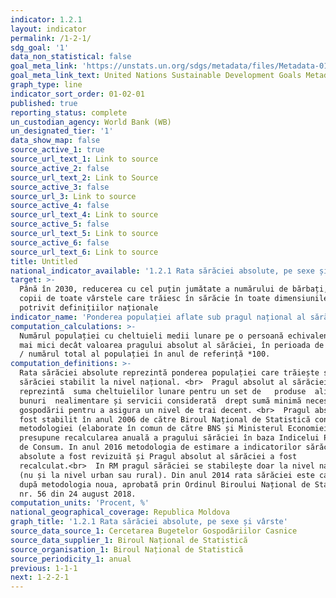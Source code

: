 ```yaml
---
indicator: 1.2.1
layout: indicator
permalink: /1-2-1/
sdg_goal: '1'
data_non_statistical: false
goal_meta_link: 'https://unstats.un.org/sdgs/metadata/files/Metadata-01-02-01.pdf '
goal_meta_link_text: United Nations Sustainable Development Goals Metadata (PDF 98.2 KB)
graph_type: line
indicator_sort_order: 01-02-01
published: true
reporting_status: complete
un_custodian_agency: World Bank (WB)
un_designated_tier: '1'
data_show_map: false
source_active_1: true
source_url_text_1: Link to source
source_active_2: false
source_url_text_2: Link to Source
source_active_3: false
source_url_3: Link to source
source_active_4: false
source_url_text_4: Link to source
source_active_5: false
source_url_text_5: Link to source
source_active_6: false
source_url_text_6: Link to source
title: Untitled
national_indicator_available: '1.2.1 Rata sărăciei absolute, pe sexe și vârste'
target: >-
  Până în 2030, reducerea cu cel puțin jumătate a numărului de bărbați, femei și
  copii de toate vârstele care trăiesc în sărăcie în toate dimensiunile acesteia
  potrivit definițiilor naționale
indicator_name: 'Ponderea populației aflate sub pragul național al sărăciei, pe sexe și vârste'
computation_calculations: >-
  Numărul populației cu cheltuieli medii lunare pe o persoană echivalent adultă
  mai mici decât valoarea pragului absolut al sărăciei, în perioada de referință
  / numărul total al populației în anul de referință *100.
computation_definitions: >-
  Rata sărăciei absolute reprezintă ponderea populației care trăiește sub pragul
  sărăciei stabilit la nivel național. <br>  Pragul absolut al sărăciei
  reprezintă  suma cheltuielilor lunare pentru un set de   produse  alimentare, 
  bunuri  nealimentare și servicii considerată  drept sumă minimă necesară unei
  gospodării pentru a asigura un nivel de trai decent. <br>  Pragul absolut a
  fost stabilit în anul 2006 de către Biroul Național de Statistică conform
  metodologiei (elaborate în comun de către BNS și Ministerul Economiei), care
  presupune recalcularea anuală a pragului sărăciei în baza Indicelui Prețurilor
  de Consum. In anul 2016 metodologia de estimare a indicatorilor sărăciei
  absolute a fost revizuită și Pragul absolut al sărăciei a fost
  recalculat.<br>  In RM pragul sărăciei se stabilește doar la nivel național
  (nu și la nivel urban sau rural). Din anul 2014 rata sărăciei este calculată
  după metodologia noua, aprobată prin Ordinul Biroului Național de Statistică
  nr. 56 din 24 august 2018.
computation_units: 'Procent, %'
national_geographical_coverage: Republica Moldova
graph_title: '1.2.1 Rata sărăciei absolute, pe sexe și vârste'
source_data_source_1: Cercetarea Bugetelor Gospodăriilor Casnice
source_data_supplier_1: Biroul Național de Statistică
source_organisation_1: Biroul Național de Statistică
source_periodicity_1: anual
previous: 1-1-1
next: 1-2-2-1
---
```

